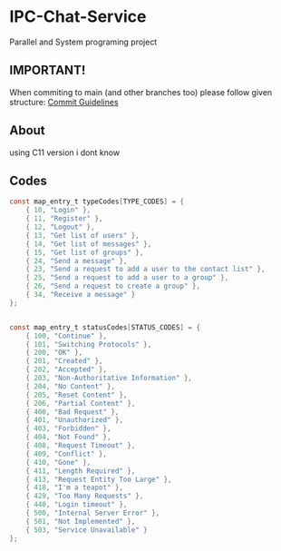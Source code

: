 # IPC-Chat-Service
Parallel and System programing project

## IMPORTANT!
When commiting to main (and other branches too) please follow given structure:
[Commit Guidelines](https://github.com/angular/angular.js/blob/master/DEVELOPERS.md#-git-commit-guidelines)

## About
using C11
version i dont know

## Codes
```c
const map_entry_t typeCodes[TYPE_CODES] = {
	{ 10, "Login" },
	{ 11, "Register" },
	{ 12, "Logout" },
	{ 13, "Get list of users" },
	{ 14, "Get list of messages" },
	{ 15, "Get list of groups" },
	{ 24, "Send a message" },
	{ 23, "Send a request to add a user to the contact list" },
	{ 25, "Send a request to add a user to a group" },
	{ 26, "Send a request to create a group" },
	{ 34, "Receive a message" }
};


const map_entry_t statusCodes[STATUS_CODES] = {
	{ 100, "Continue" },
	{ 101, "Switching Protocols" },
	{ 200, "OK" },
	{ 201, "Created" },
	{ 202, "Accepted" },
	{ 203, "Non-Authoritative Information" },
	{ 204, "No Content" },
	{ 205, "Reset Content" },
	{ 206, "Partial Content" },
	{ 400, "Bad Request" },
	{ 401, "Unauthorized" },
	{ 403, "Forbidden" },
	{ 404, "Not Found" },
	{ 408, "Request Timeout" },
	{ 409, "Conflict" },
	{ 410, "Gone" },
	{ 411, "Length Required" },
	{ 413, "Request Entity Too Large" },
	{ 418, "I'm a teapot" },
	{ 429, "Too Many Requests" },
	{ 440, "Login timeout" },
	{ 500, "Internal Server Error" },
	{ 501, "Not Implemented" },
	{ 503, "Service Unavailable" }
};
```


